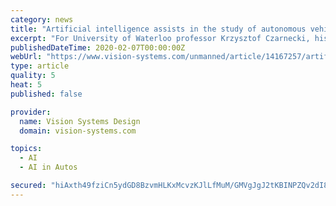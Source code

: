 ```yaml
---
category: news
title: "Artificial intelligence assists in the study of autonomous vehicle performance in winter conditions"
excerpt: "For University of Waterloo professor Krzysztof Czarnecki, his hope is that the data set will put the wider research community on “equal footing” with companies that testing self-driving cars in winter conditions, including Alphabet’s Waymo ..."
publishedDateTime: 2020-02-07T00:00:00Z
webUrl: "https://www.vision-systems.com/unmanned/article/14167257/artificial-intelligence-assists-in-the-study-of-autonomous-vehicle-performance-in-winter-conditions"
type: article
quality: 5
heat: 5
published: false

provider:
  name: Vision Systems Design
  domain: vision-systems.com

topics:
  - AI
  - AI in Autos

secured: "hiAxth49fziCn5ydGD8BzvmHLKxMcvzKJlLfMuM/GMVgJgJ2tKBINPZQv2dI8+v5loDxxAN0svQZoaB1GRaYfrjbm5ERijaiKJFrNLtqBBYWq0S/jp7Nv0/eBngkesHvwIa8Fds3HnDTabsrJ0FoNrXpHQG6F47Cmpw7fA20pBqzMhexszXSWbKQR5UwJDJxNgThCvDtdYzlVtYXVb3NieGK91kx01PLOcXmKnZ7bFR5RFvrLSp7Wp/bOi+MBxSPynO/AzIuEq5rAlAKCrcOi727gmVdxMyn7D1PZNCsdvhhMvn9fGtVFpnCi24tARVz;vP08kLUH3B+I5XU17QrYMQ=="
---
```


